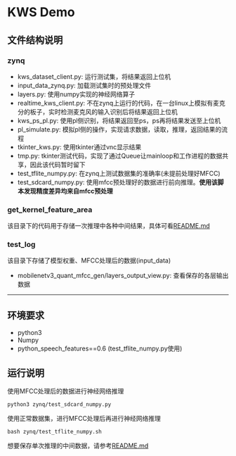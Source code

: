 # KWS Demo

## 文件结构说明

### zynq
- kws_dataset_client.py: 运行测试集，将结果返回上位机
- input_data_zynq.py: 加载测试集时的预处理文件
- layers.py: 使用numpy实现的神经网络算子
- realtime_kws_client.py: 不在zynq上运行的代码，在一台linux上模拟有麦克分的板子，实时检测麦克风的输入识别后将结果返回上位机
- kws_ps_pl.py: 使用pl侧识别，将结果返回至ps，ps再将结果发送至上位机
- pl_simulate.py: 模拟pl侧的操作，实现请求数据，读取，推理，返回结果的流程
- tkinter_kws.py: 使用tkinter通过vnc显示结果
- tmp.py: tkinter测试代码，实现了通过Queue让mainloop和工作进程的数据共享，因此该代码暂时留下
- test_tflite_numpy.py: 在zynq上测试数据集的准确率(未提前处理好MFCC)
- test_sdcard_numpy.py: 使用mfcc预处理好的数据进行前向推理。**使用该脚本发现精度差异均来自mfcc预处理**

### get_kernel_feature_area
该目录下的代码用于存储一次推理中各种中间结果，具体可看[README.md](../get_kernel_feature_area/README.md)

### test_log
该目录下存储了模型权重、MFCC处理后的数据(input_data)
- mobilenetv3_quant_mfcc_gen/layers_output_view.py: 查看保存的各层输出数据

----------------------------

## 环境要求
- python3
- Numpy
- python_speech_features==0.6 (test_tflite_numpy.py使用)

## 运行说明
使用MFCC处理后的数据进行神经网络推理
```
python3 zynq/test_sdcard_numpy.py
```

使用正常数据集，进行MFCC处理后再进行神经网络推理
```
bash zynq/test_tflite_numpy.sh
```

想要保存单次推理的中间数据，请参考[README.md](../get_kernel_feature_area/README.md)